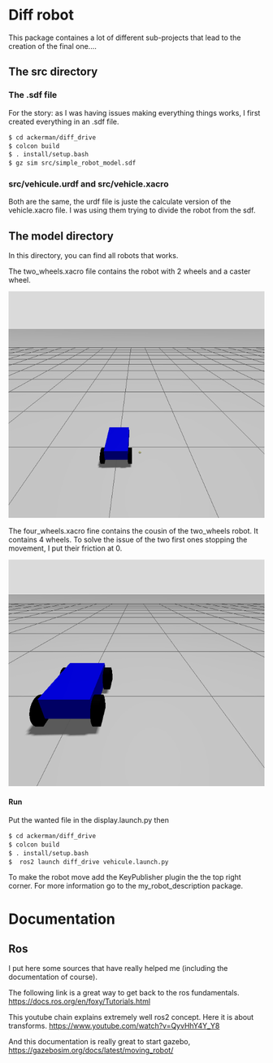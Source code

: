 # Diff robot

This package containes a lot of different sub-projects that lead to the creation of the final one....

## The src directory

### The .sdf file
For the story: as I was having issues making everything things works, I first created everything in an .sdf file.

```bash
$ cd ackerman/diff_drive
$ colcon build
$ . install/setup.bash
$ gz sim src/simple_robot_model.sdf 
```
### src/vehicule.urdf and src/vehicle.xacro

Both are the same, the urdf file is juste the calculate version of the vehicle.xacro file. I was using them trying to divide the robot from the sdf.



## The model directory

In this directory, you can find all robots that works.

The two_wheels.xacro file contains the robot with 2 wheels and a caster wheel.

![Texte alternatif](images/two_wheels.png "two_wheels.xacro")


The four_wheels.xacro fine contains the cousin of the two_wheels robot. It contains 4 wheels. To solve the issue of the two first ones stopping the movement, I put their friction at 0.

![Texte alternatif](images/four_wheels.png "four_wheels.xacro")

#### Run

Put the wanted file in the display.launch.py then

```bash
$ cd ackerman/diff_drive
$ colcon build
$ . install/setup.bash
$  ros2 launch diff_drive vehicule.launch.py 
```

To make the robot move add the KeyPublisher plugin the the top right corner. For more information go to the my_robot_description package.

# Documentation

## Ros

I put here some sources that have really helped me (including the documentation of course).

The following link is a great way to get back to the ros fundamentals.
https://docs.ros.org/en/foxy/Tutorials.html

This youtube chain explains extremely well ros2 concept. Here it is about transforms.
https://www.youtube.com/watch?v=QyvHhY4Y_Y8

And this documentation is really great to start gazebo,
https://gazebosim.org/docs/latest/moving_robot/
